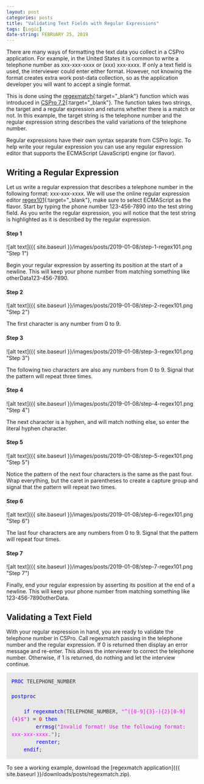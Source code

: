 ```yaml
---
layout: post
categories: posts
title: "Validating Text Fields with Regular Expressions"
tags: [Logic]
date-string: FEBRUARY 25, 2019
---
```


There are many ways of formatting the text data you collect in a CSPro application. For example, in the United States it is common to write a telephone number as xxx-xxx-xxxx or (xxx) xxx-xxxx. If only a text field is used, the interviewer could enter either format. However, not knowing the format creates extra work post-data collection, so as the application developer you will want to accept a single format.

This is done using the [regexmatch](http://www.csprousers.org/help/CSPro/regexmatch_function.html){:target="_blank"} function which was introduced in [CSPro 7.2](http://www.csprousers.org/help/CSPro/what_is_new_in_cspro_7_2.html){:target="_blank"}. The function takes two strings, the target and a regular expression and returns whether there is a match or not. In this example, the target string is the telephone number and the regular expression string describes the valid variations of the telephone number.

Regular expressions have their own syntax separate from CSPro logic. To help write your regular expression you can use any regular expression editor that supports the ECMAScript (JavaScript) engine (or flavor).

## Writing a Regular Expression
Let us write a regular expression that describes a telephone number in the following format: xxx-xxx-xxxx. We will use the online regular expression editor [regex101](https://regex101.com/){:target="_blank"}, make sure to select ECMAScript as the flavor. Start by typing the phone number 123-456-7890 into the test string field. As you write the regular expression, you will notice that the test string is highlighted as it is described by the regular expression.

#### Step 1
![alt text]({{ site.baseurl }}/images/posts/2019-01-08/step-1-regex101.png "Step 1")
<div>Begin your regular expression by asserting its position at the start of a newline. This will keep your phone number from matching something like otherData123-456-7890.</div>

#### Step 2
![alt text]({{ site.baseurl }}/images/posts/2019-01-08/step-2-regex101.png "Step 2")
<div>The first character is any number from 0 to 9.</div>

#### Step 3
![alt text]({{ site.baseurl }}/images/posts/2019-01-08/step-3-regex101.png "Step 3")
<div>The following two characters are also any numbers from 0 to 9. Signal that the pattern will repeat three times.</div>

#### Step 4
![alt text]({{ site.baseurl }}/images/posts/2019-01-08/step-4-regex101.png "Step 4")
<div>The next character is a hyphen, and will match nothing else, so enter the literal hyphen character.</div>

#### Step 5
![alt text]({{ site.baseurl }}/images/posts/2019-01-08/step-5-regex101.png "Step 5")
<div>Notice the pattern of the next four characters is the same as the past four. Wrap everything, but the caret in parentheses to create a capture group and signal that the pattern will repeat two times.</div>

#### Step 6
![alt text]({{ site.baseurl }}/images/posts/2019-01-08/step-6-regex101.png "Step 6")
<div>The last four characters are any numbers from 0 to 9. Signal that the pattern will repeat four times.</div>

#### Step 7
![alt text]({{ site.baseurl }}/images/posts/2019-01-08/step-7-regex101.png "Step 7")
<div>Finally, end your regular expression by asserting its position at the end of a newline. This will keep your phone number from matching something like 123-456-7890otherData.</div>

## Validating a Text Field
With your regular expression in hand, you are ready to validate the telephone number in CSPro. Call regexmatch passing in the telephone number and the regular expression. If 0 is returned then display an error message and re-enter. This allows the interviewer to correct the telephone number. Otherwise, if 1 is returned, do nothing and let the interview continue.

<div style="margin: 0px; padding: 1em; 
            border-radius: 3px;
            line-height: 1.5;
            font-family: 'Inconsolata', monospace; font-size: 10pt;
            color: rgb(51, 51, 51);
            background-color: rgb(232, 232, 232);">
    <font color="blue">PROC</font>&nbsp;TELEPHONE_NUMBER<br>
    <br>
    <font color="blue">postproc</font><br>
    <br>
    &nbsp; &nbsp; <font color="blue">if</font>&nbsp;<font color="blue">regexmatch</font>(TELEPHONE_NUMBER,
    <font color="fuchsia">"^([0-9]{3}-){2}[0-9]{4}$"</font>) = <font color="red">0</font>&nbsp;<font color="blue">then</font><br>
    &nbsp; &nbsp; &nbsp; &nbsp; <font color="blue">errmsg</font>(<font color="fuchsia">"Invalid format! Use the following format: xxx-xxx-xxxx."</font>);<br>
    &nbsp; &nbsp; &nbsp; &nbsp; <font color="blue">reenter</font>;<br>
    &nbsp; &nbsp; <font color="blue">endif</font>;
</div>

To see a working example, download the [regexmatch application]({{ site.baseurl }}/downloads/posts/regexmatch.zip).

